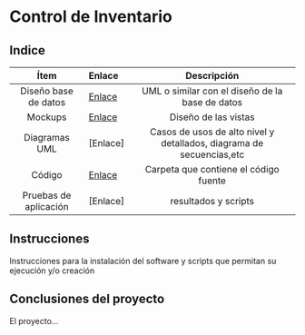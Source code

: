# Control de Inventario

## Indice

| Ítem | Enlace | Descripción  |
|:----:|:-------|:------------:|
| Diseño base de datos | [Enlace](https://github.com/cesar20340/Repositorio/blob/master/Dise%C3%B1o%20de%20base%20de%20datos.jpg) | UML o similar con el diseño de la base de datos|
| Mockups | [Enlace](https://github.com/cesar20340/Repositorio/tree/master/Mockup) | Diseño de las vistas|
| Diagramas UML| [Enlace] |Casos de usos de alto nivel y detallados, diagrama de secuencias,etc|
| Código | [Enlace](https://github.com/cesar20340/Repositorio/tree/master/Codigo_Control%20de%20Inventario/c_stock) | Carpeta que contiene el código fuente|
| Pruebas de aplicación| [Enlace]|resultados y scripts|

## Instrucciones

Instrucciones para la instalación del software y scripts que permitan su ejecución y/o creación

## Conclusiones del proyecto

El proyecto...
